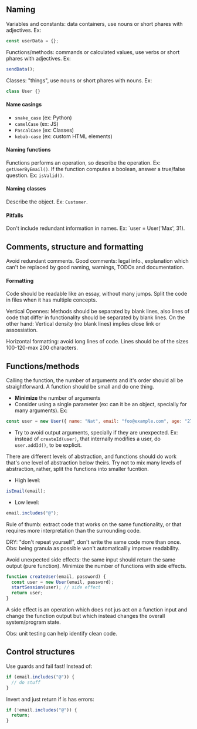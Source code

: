 ## Naming

Variables and constants: data containers, use nouns or short phares with adjectives.
Ex:

```js
const userData = {};
```

Functions/methods: commands or calculated values, use verbs or short phares with
adjectives.
Ex:

```js
sendData();
```

Classes: "things", use nouns or short phares with nouns.
Ex:

```js
class User {}
```

#### Name casings

- `snake_case` (ex: Python)
- `camelCase` (ex: JS)
- `PascalCase` (ex: Classes)
- `kebab-case` (ex: custom HTML elements)

#### Naming functions

Functions performs an operation, so describe the operation. Ex: `getUserByEmail()`. If
the function computes a boolean, answer a true/false question. Ex: `isValid()`.

#### Naming classes

Describe the object. Ex: `Customer`.

#### Pitfalls

Don't include redundant information in names. Ex: `user = User('Max', 31).

## Comments, structure and formatting

Avoid redundant comments. Good comments: legal info., explanation which can't be
replaced by good naming, warnings, TODOs and documentation.

#### Formatting

Code should be readable like an essay, without many jumps. Split the code in files when
it has multiple concepts.

Vertical Opennes: Methods should be separated by blank lines, also lines of code that
differ in functionality should be separated by blank lines. On the other hand: Vertical
density (no blank lines) implies close link or assossiation.

Horizontal formatting: avoid long lines of code. Lines should be of the sizes
100-120-max 200 characters.

## Functions/methods

Calling the function, the number of arguments and it's order should all be
straightforward. A function should be small and do one thing.

- **Minimize** the number of arguments
- Consider using a single parameter (ex: can it be an object, specially for many
  arguments). Ex:

```js
const user = new User({ name: "Nat", email: "foo@example.com", age: "27" });
```

- Try to avoid output arguments, specially if they are unexpected. Ex: instead of
  `createId(user)`, that internally modifies a user, do `user.addId()`, to be explicit.

There are different levels of abstraction, and functions should do work that's one level
of abstraction below theirs. Try not to mix many levels of abstraction, rather, split
the functions into smaller fucntion.

- High level:

```js
isEmail(email);
```

- Low level:

```js
email.includes("@");
```

Rule of thumb: extract code that works on the same functionality, or that requires more
interpretation than the surrounding code.

DRY: "don't repeat yourself", don't write the same code more than once. Obs: being
granula as possible won't automaticallly improve readability.

Avoid unexpected side effects: the same input should return the same output (pure
function). Minimize the number of functions with side effects.

```js
function createUser(email, password) {
  const user = new User(email, password);
  startSession(user); // side effect
  return user;
}
```

A side effect is an operation which does not jus act on a function input and change the
function output but which instead changes the overall system/program state.

Obs: unit testing can help identify clean code.

## Control structures

Use guards and fail fast! Instead of:

```js
if (email.includes("@")) {
  // do stuff
}
```

Invert and just return if is has errors:

```js
if (!email.includes("@")) {
  return;
}
```
